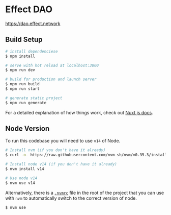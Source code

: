 # Effect DAO

<https://dao.effect.network>

## Build Setup

```bash
# install dependenciese
$ npm install

# serve with hot reload at localhost:3000
$ npm run dev

# build for production and launch server
$ npm run build
$ npm run start

# generate static project
$ npm run generate
```

For a detailed explanation of how things work, check out [Nuxt.js docs](https://nuxtjs.org).

## Node Version

To run this codebase you will need to use `v14` of Node. 

```bash
# Install nvm (if you don't have it already)
$ curl -o- https://raw.githubusercontent.com/nvm-sh/nvm/v0.35.3/install.sh | bash

# Install node v14 (if you don't have it already)
$ nvm install v14

# Use node v14
$ nvm use v14
```

Alternatively, there is a [`.nvmrc`](https://github.com/nvm-sh/nvm#nvmrc) file in the root of the project that you can use with `nvm` to automatically switch to the correct version of node.

```bash
$ nvm use
```
